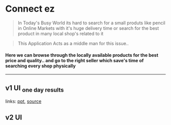  # Connect ez 
  
> In Today's Busy World its hard to search for a small produts like pencil 
in Online Markets with it's huge delivery time or search for the best product in many local shop's related to it

> This Application Acts as a middle man for this issue..

<h4>Here we can browse through the locally available products for the best price and quality.. and go to the right seller which save's time of searching every shop physically</h4>

<hr>
<h2> v1 UI <sub> one day results</sub> </h2> 

links: [ppt](https://amritavishwavidyapeetham-my.sharepoint.com/:p:/g/personal/cb_en_u4cce19004_cb_students_amrita_edu/EdadQNJN2V9Gj1xYm_mFNd0BLM5wWK4YloLsF3_KYmXoKA?e=ScBeq3), [source](https://github.com/vichubenzene/connect-ez-cyber-squad/tree/main/v1)

<h2> v2 UI </h2>
